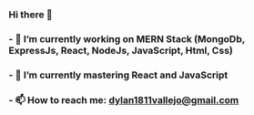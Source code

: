 ### Hi there 👋

<!--
**DylanVallejo/DylanVallejo** is a ✨ _special_ ✨ repository because its `README.md` (this file) appears on your GitHub profile.

Here are some ideas to get you started:

- 👯 I’m looking to collaborate on ...
- 🤔 I’m looking for help with ...
- 💬 Ask me about ...
- 😄 Pronouns: ...
- ⚡ Fun fact: ...
-->

### - 🔭 I’m currently working on MERN Stack (MongoDb, ExpressJs, React, NodeJs, JavaScript, Html, Css)
### - 🌱 I’m currently mastering React and JavaScript
### - 📫 How to reach me: dylan1811vallejo@gmail.com
